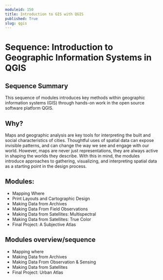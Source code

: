 ```yaml
---
moduleid: 150
title: Introduction to GIS with QGIS
published: True
slug: qgis
---
```


# Sequence: Introduction to Geographic Information Systems in QGIS

## Sequence Summary

This sequence of modules introduces key methods within geographic information systems (GIS) through hands-on work in the open source software platform QGIS.  

## Why?

Maps and geographic analysis are key tools for interpreting the built and social characteristics of cities. Thoughtful uses of spatial data can expose invisible patterns, and can change the way we see and engage with our world. However, maps are never just representations, they are always active in shaping the worlds they describe. With this in mind, the modules introduce approaches to gathering, visualizing, and interpreting spatial data as a starting point in the design process.

## Modules:

- Mapping Where
- Print Layouts and Cartographic Design
- Making Data from Archives
- Making Data From Field Observations 
- Making Data from Satellites: Multispectral 
- Making Data from Satellites: True Color
- Final Project: A Subjective Atlas


## Modules overview/sequence
- Mapping where
- Making Data from Archives
- Making Data From Observation & Sensing
- Making Data from Satellites
- Final Project: Urban Atlas
